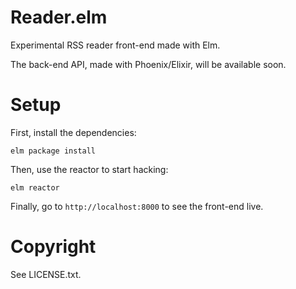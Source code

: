 # Reader.elm

Experimental RSS reader front-end made with Elm.

The back-end API, made with Phoenix/Elixir, will be available soon.


# Setup

First, install the dependencies:

    elm package install

Then, use the reactor to start hacking:

    elm reactor

Finally, go to `http://localhost:8000` to see the front-end live.

# Copyright

See LICENSE.txt.
